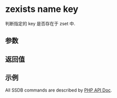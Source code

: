 # zexists name key

判断指定的 key 是否存在于 zset 中.

## 参数

## 返回值

## 示例

All SSDB commands are described by [PHP API Doc](http://ssdb.io/docs/php/).
